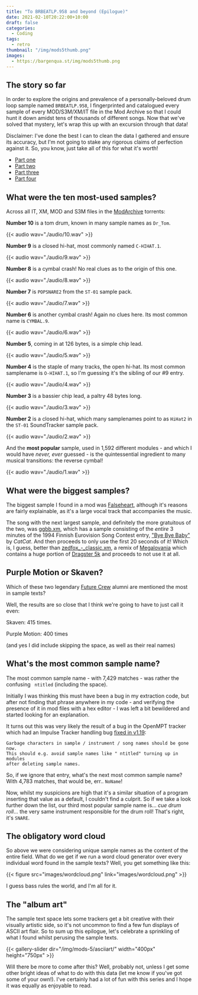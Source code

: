 ```yaml
---
title: "To BRBEATLP.958 and beyond (Epilogue)"
date: 2021-02-10T20:22:00+10:00
draft: false
categories:
  - Coding
tags:
  - retro
thumbnail: "/img/mods5thumb.png"
images:
  - https://bargenqua.st/img/mods5thumb.png
---
```


## The story so far

In order to explore the origins and prevalence of a personally-beloved drum loop sample named `BRBEATLP.958`, I fingerprinted and catalogued every sample of every MOD/S3M/XM/IT file in the Mod Archive so that I could hunt it down amidst tens of thousands of different songs. Now that we've solved that mystery, let's wrap this up with an excursion through that data! 

Disclaimer: I've done the best I can to clean the data I gathered and ensure its accuracy, but I'm not going to stake any rigorous claims of perfection against it. So, you know, just take all of this for what it's worth!

- [Part one](../mods-1)
- [Part two](../mods-2)
- [Part three](../mods-3)
- [Part four](../mods-4)

## What were the ten most-used samples?

Across all IT, XM, MOD and S3M files in the [ModArchive](http://modarchive.org) torrents:

**Number 10** is a tom drum, known in many sample names as `Dr_Tom`.

{{< audio wav="./audio/10.wav" >}}

**Number 9** is a closed hi-hat, most commonly named `C-HIHAT.1`.

{{< audio wav="./audio/9.wav" >}}

**Number 8** is a cymbal crash! No real clues as to the origin of this one.

{{< audio wav="./audio/8.wav" >}}

**Number 7** is `POPSNARE2` from the `ST-01` sample pack.

{{< audio wav="./audio/7.wav" >}}

**Number 6** is another cymbal crash! Again no clues here. Its most common name is `CYMBAL.9`.

{{< audio wav="./audio/6.wav" >}}

**Number 5**, coming in at 126 bytes, is a simple chip lead.

{{< audio wav="./audio/5.wav" >}}

**Number 4** is the staple of many tracks, the open hi-hat. Its most common samplename is `O-HIHAT.1`, so I'm guessing it's the sibling of our #9 entry.

{{< audio wav="./audio/4.wav" >}}

**Number 3** is a bassier chip lead, a paltry 48 bytes long. 

{{< audio wav="./audio/3.wav" >}}

**Number 2** is a closed hi-hat, which many samplenames point to as `HiHat2` in the `ST-01` SoundTracker sample pack.

{{< audio wav="./audio/2.wav" >}}

And the **most popular** sample, used in 1,592 different modules - and which I would have _never, ever_ guessed - is the quintessential ingredient to many musical transitions: the reverse cymbal!

{{< audio wav="./audio/1.wav" >}}

## What were the biggest samples?

The biggest sample I found in a mod was [Falseheart](http://modarchive.org/index.php?request=view_by_moduleid&query=149416), although it's reasons are fairly explainable, as it's a large vocal track that accompanies the music.

The song with the next largest sample, and definitely the more gratuitous of the two, was [ggbb.xm](http://modarchive.org/index.php?request=view_by_moduleid&query=177472), which has a sample consisting of the *entire* 3 minutes of the 1994 Finnish Eurovision Song Contest entry, ["Bye Bye Baby"](https://www.youtube.com/watch?v=XOT4BGgktAc) by *CatCat*. And then proceeds to only use the first 20 seconds of it!  Which is, I guess, better than [zedfox_-_classic.xm](http://modarchive.org/index.php?request=view_by_moduleid&query=179699), a remix of [Megalovania](https://www.youtube.com/watch?v=c5daGZ96QGU) which contains a huge portion of [Dragster 5k](https://www.youtube.com/watch?v=zhsQ3gnck_c) and proceeds to not use it at all.

## Purple Motion or Skaven?

Which of these two legendary [Future Crew](https://en.wikipedia.org/wiki/Future_Crew) alumni are mentioned the most in sample texts?

Well, the results are so close that I think we're going to have to just call it even:

Skaven: 415 times.

Purple Motion: 400 times

(and yes I did include skipping the space, as well as their real names)

## What's the most common sample name?

The most common sample name - with 7,429 matches - was rather the confusing ` ntitled` (including the space).

Initially I was thinking this must have been a bug in my extraction code, but after not finding that phrase anywhere in my code - and verifying the presence of it in mod files with a hex editor - I was left a bit bewildered and started looking for an explanation.

It turns out this was very likely the result of a bug in the OpenMPT tracker which had an Impulse Tracker handling bug [fixed in v1.19](https://openmpt.org/release_notes/History.txt):

```
Garbage characters in sample / instrument / song names should be gone now. 
This should e.g. avoid sample names like " ntitled" turning up in modules 
after deleting sample names.
```

So, if we ignore that entry, what's the next most common sample name? With 4,783 matches, that would be, err.. `NoName`!

Now, whilst my suspicions are high that it's a similar situation of a program inserting that value as a default, I couldn't find a culprit. So if we take a look further down the list, our third most popular sample name is... *cue drum roll*... the very same instrument responsible for the drum roll! That's right, it's `SNARE`.

## The obligatory word cloud

So above we were considering unique sample names as the content of the entire field. What do we get if we run a word cloud generator over every individual word found in the sample texts? Well, you get something like this:

{{< figure src="images/wordcloud.png" link="images/wordcloud.png" >}}

I guess bass rules the world, and I'm all for it.

## The "album art"

The sample text space lets some trackers get a bit creative with their visually artistic side, so it's not uncommon to find a few fun displays of ASCII art flair. So to sum up this epilogue, let's celebrate a sprinkling of what I found whilst perusing the sample texts.

{{< gallery-slider dir="/img/mods-5/asciiart/" width="400px" height="750px" >}}

Will there be more to come after this? Well, probably not, unless I get some other bright ideas of what to do with this data (let me know if you've got some of your own!). I've certainly had a lot of fun with this series and I hope it was equally as enjoyable to read.